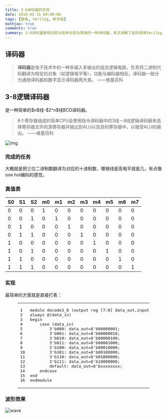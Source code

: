 ```yaml
---
title: 3-8译码器的实现
date: 2018-05-15 00:00:00
tags: [数电, Verilog, 新手级]
mathjax: true
comments: true
summary: 3-8译码器是相对较为简单也较为常用的一种译码器，本文讲解了如何使用Verilog实现3-8译码器。
---
```

<h2 id="译码器"><a class="headerlink" href="#译码器" title="译码器"></a>译码器</h2><blockquote>
<p><strong>译码器</strong>是电子技术中的一种多输入多输出的组合逻辑电路，负责将二进制代码翻译为特定的对象（如逻辑电平等），功能与编码器相反。译码器一般分为通用译码器和数字显示译码器两大类。 ——维基百科</p>
</blockquote>
<h2 id="3-8逻辑译码器"><a class="headerlink" href="#3-8逻辑译码器" title="3-8逻辑译码器"></a>3-8逻辑译码器</h2><p>是一种简单的$n$线-$2^n$线BCD译码器。</p>
<blockquote>
<p> 8个寄存器组成的简单CPU会使用指令译码器中的3线－8线逻辑译码器来选择寄存器文件的源寄存器并输出到ALU以及目的寄存器中，以接受ALU的输出。 ——维基百科</p>
</blockquote>
<p><img alt="img" src="https://upload.wikimedia.org/wikipedia/commons/thumb/a/ae/3-8_decoder.svg/250px-3-8_decoder.svg.png"/></p>
<h3 id="完成的任务"><a class="headerlink" href="#完成的任务" title="完成的任务"></a>完成的任务</h3><p>大概就是把三位二进制数翻译为对应的十进制数，哪根线是高电平就是几，有点像one hot编码的感觉。</p>
<h3 id="真值表"><a class="headerlink" href="#真值表" title="真值表"></a>真值表</h3><div class="table-container">
<table>
<thead>
<tr>
<th>S0</th>
<th>S1</th>
<th>S2</th>
<th>m0</th>
<th>m1</th>
<th>m2</th>
<th>m3</th>
<th>m4</th>
<th>m5</th>
<th>m6</th>
<th>m7</th>
</tr>
</thead>
<tbody>
<tr>
<td>0</td>
<td>0</td>
<td>0</td>
<td>1</td>
<td>0</td>
<td>0</td>
<td>0</td>
<td>0</td>
<td>0</td>
<td>0</td>
<td>0</td>
</tr>
<tr>
<td>0</td>
<td>0</td>
<td>1</td>
<td>0</td>
<td>1</td>
<td>0</td>
<td>0</td>
<td>0</td>
<td>0</td>
<td>0</td>
<td>0</td>
</tr>
<tr>
<td>0</td>
<td>1</td>
<td>0</td>
<td>0</td>
<td>0</td>
<td>1</td>
<td>0</td>
<td>0</td>
<td>0</td>
<td>0</td>
<td>0</td>
</tr>
<tr>
<td>0</td>
<td>1</td>
<td>1</td>
<td>0</td>
<td>0</td>
<td>0</td>
<td>1</td>
<td>0</td>
<td>0</td>
<td>0</td>
<td>0</td>
</tr>
<tr>
<td>1</td>
<td>0</td>
<td>0</td>
<td>0</td>
<td>0</td>
<td>0</td>
<td>0</td>
<td>1</td>
<td>0</td>
<td>0</td>
<td>0</td>
</tr>
<tr>
<td>1</td>
<td>0</td>
<td>1</td>
<td>0</td>
<td>0</td>
<td>0</td>
<td>0</td>
<td>0</td>
<td>1</td>
<td>0</td>
<td>0</td>
</tr>
<tr>
<td>1</td>
<td>1</td>
<td>0</td>
<td>0</td>
<td>0</td>
<td>0</td>
<td>0</td>
<td>0</td>
<td>0</td>
<td>1</td>
<td>0</td>
</tr>
<tr>
<td>1</td>
<td>1</td>
<td>1</td>
<td>0</td>
<td>0</td>
<td>0</td>
<td>0</td>
<td>0</td>
<td>0</td>
<td>0</td>
<td>1</td>
</tr>
</tbody>
</table>
</div>
<h3 id="实现"><a class="headerlink" href="#实现" title="实现"></a>实现</h3><p>最简单的方案就是直接打表：</p>
<figure class="highlight verilog"><table><tr><td class="gutter"><pre><span class="line">1</span><br/><span class="line">2</span><br/><span class="line">3</span><br/><span class="line">4</span><br/><span class="line">5</span><br/><span class="line">6</span><br/><span class="line">7</span><br/><span class="line">8</span><br/><span class="line">9</span><br/><span class="line">10</span><br/><span class="line">11</span><br/><span class="line">12</span><br/><span class="line">13</span><br/><span class="line">14</span><br/><span class="line">15</span><br/><span class="line">16</span><br/></pre></td><td class="code"><pre><span class="line"><span class="keyword">module</span> decode3_8 (<span class="keyword">output</span> <span class="keyword">reg</span> [<span class="number">7</span>:<span class="number">0</span>] data_out,<span class="keyword">input</span> [<span class="number">2</span>:<span class="number">0</span>] data_in);</span><br/><span class="line"><span class="keyword">always</span> @(data_in)</span><br/><span class="line"><span class="keyword">begin</span></span><br/><span class="line">    <span class="keyword">case</span> (data_in)</span><br/><span class="line">        <span class="number">3'b000</span>: data_out=<span class="number">8'b00000001</span>;</span><br/><span class="line">        <span class="number">3'b001</span>: data_out=<span class="number">8'b00000010</span>;</span><br/><span class="line">        <span class="number">3'b010</span>: data_out=<span class="number">8'b00000100</span>;</span><br/><span class="line">        <span class="number">3'b011</span>: data_out=<span class="number">8'b00001000</span>;</span><br/><span class="line">        <span class="number">3'b100</span>: data_out=<span class="number">8'b00010000</span>;</span><br/><span class="line">        <span class="number">3'b101</span>: data_out=<span class="number">8'b00100000</span>;</span><br/><span class="line">        <span class="number">3'b110</span>: data_out=<span class="number">8'b01000000</span>;</span><br/><span class="line">        <span class="number">3'b111</span>: data_out=<span class="number">8'b10000000</span>;</span><br/><span class="line">        <span class="keyword">default</span>: data_out=<span class="number">8'bxxxxxxxx</span>;</span><br/><span class="line">    <span class="keyword">endcase</span></span><br/><span class="line"><span class="keyword">end</span></span><br/><span class="line"><span class="keyword">endmodule</span></span><br/></pre></td></tr></table></figure>
<h3 id="波形效果"><a class="headerlink" href="#波形效果" title="波形效果"></a>波形效果</h3><p><img alt="wave" src="./wave.png"/></p>

